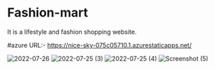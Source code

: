 # Fashion-mart
It is a lifestyle and fashion shopping website.

#azure URL:- https://nice-sky-075c05710.1.azurestaticapps.net/

![2022-07-26](https://user-images.githubusercontent.com/83577957/181038426-eeabbedc-36a2-458b-93bc-c75b8f4d8e08.png)
![2022-07-25 (3)](https://user-images.githubusercontent.com/83577957/181038510-147798f2-2e17-44b0-85b3-66336d4442dc.png)
![2022-07-25 (4)](https://user-images.githubusercontent.com/83577957/181038520-737f330b-8a52-4575-ada0-73f77b9e44b0.png)
![Screenshot (5)](https://user-images.githubusercontent.com/83577957/181049545-bd1d8867-e76e-4ca0-ad36-5566923b95fe.png)
